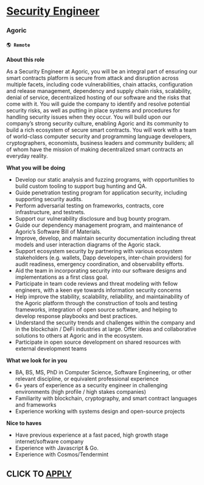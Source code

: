 # [Security Engineer](https://www.remotewlb.com/apply/security-engineer-125188)  
### Agoric  
#### `🌎 Remote`  

**About this role**

As a Security Engineer at Agoric, you will be an integral part of ensuring our smart contracts platform is secure from attack and disruption across multiple facets, including code vulnerabilities, chain attacks, configuration and release management, dependency and supply chain risks, scalability, denial of service, decentralized hosting of our software and the risks that come with it. You will guide the company to identify and resolve potential security risks, as well as putting in place systems and procedures for handling security issues when they occur. You will build upon our company’s strong security culture, enabling Agoric and its community to build a rich ecosystem of secure smart contracts. You will work with a team of world-class computer security and programming language developers, cryptographers, economists, business leaders and community builders; all of whom have the mission of making decentralized smart contracts an everyday reality.

**What you will be doing**

  * Develop our static analysis and fuzzing programs, with opportunities to build custom tooling to support bug hunting and QA. 
  * Guide penetration testing program for application security, including supporting security audits. 
  * Perform adversarial testing on frameworks, contracts, core infrastructure, and testnets.
  * Support our vulnerability disclosure and bug bounty program. 
  * Guide our dependency management program, and maintenance of Agoric’s Software Bill of Materials.
  * Improve, develop, and maintain security documentation including threat models and user interaction diagrams of the Agoric stack.
  * Support ecosystem security by partnering with various ecosystem stakeholders (e.g. wallets, Dapp developers, inter-chain providers) for audit readiness, emergency coordination, and observability efforts. 
  * Aid the team in incorporating security into our software designs and implementations as a first class goal.
  * Participate in team code reviews and threat modeling with fellow engineers, with a keen eye towards information security concerns 
  * Help improve the stability, scalability, reliability, and maintainability of the Agoric platform through the construction of tools and testing frameworks, integration of open source software, and helping to develop response playbooks and best practices.
  * Understand the security trends and challenges within the company and in the blockchain / DeFi industries at large. Offer ideas and collaborative solutions to others at Agoric and in the ecosystem.
  * Participate in open source development on shared resources with external development teams

**What we look for in you**

  * BA, BS, MS, PhD in Computer Science, Software Engineering, or other relevant discipline, or equivalent professional experience
  * 6+ years of experience as a security engineer in challenging environments (high profile / high stakes companies)
  * Familiarity with blockchain, cryptography, and smart contract languages and frameworks
  * Experience working with systems design and open-source projects

**Nice to haves**

  * Have previous experience at a fast paced, high growth stage internet/software company
  * Experience with Javascript & Go.
  * Experience with Cosmos/Tendermint

  
## CLICK TO [APPLY](https://www.remotewlb.com/apply/security-engineer-125188)

